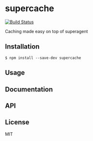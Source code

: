 # supercache

[![Build Status](https://secure.travis-ci.org/stephanebachelier/supercache.png?branch=master)](http://travis-ci.org/stephanebachelier/supercache)

Caching made easy on top of superagent

## Installation

```
$ npm install --save-dev supercache
```

## Usage

## Documentation

## API

## License

MIT
